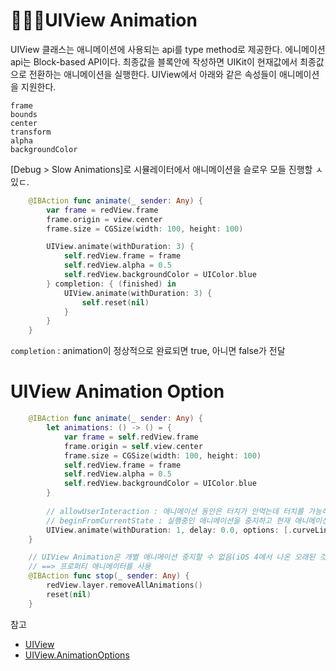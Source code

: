 # 🤸🏻‍♀️UIView Animation

UIView 클래스는 애니메이션에 사용되는 api를 type method로 제공한다. 에니메이션 api는 Block-based API이다. 최종값을 블록안에 작성하면 UIKit이 현재값에서 최종값으로 전환하는 애니메이션을 실행한다.
UIView에서 아래와 같은 속성들이 애니메이션을 지원한다.
```
frame
bounds
center
transform
alpha
backgroundColor
```
[Debug > Slow Animations]로 시뮬레이터에서 애니메이션을 슬로우 모들 진행할 ㅅ 있ㄷ.

```swift  
    @IBAction func animate(_ sender: Any) {
        var frame = redView.frame
        frame.origin = view.center
        frame.size = CGSize(width: 100, height: 100)

        UIView.animate(withDuration: 3) {
            self.redView.frame = frame    
            self.redView.alpha = 0.5
            self.redView.backgroundColor = UIColor.blue
        } completion: { (finished) in
            UIView.animate(withDuration: 3) {
                self.reset(nil)
            }
        }  
    }
```
`completion` : animation이 정상적으로 완료되면 true, 아니면 false가 전달


# UIView Animation Option

```swift
    @IBAction func animate(_ sender: Any) {
        let animations: () -> () = {
            var frame = self.redView.frame
            frame.origin = self.view.center
            frame.size = CGSize(width: 100, height: 100)
            self.redView.frame = frame
            self.redView.alpha = 0.5
            self.redView.backgroundColor = UIColor.blue
        }
        
        // allowUserInteraction : 애니메이션 동안은 터치가 안먹는데 터치를 가능하게 하는 옵션
        // beginFromCurrentState : 실행중인 애니메이션을 중지하고 현재 애니메이션 바로 실행
        UIView.animate(withDuration: 1, delay: 0.0, options: [.curveLinear, .repeat, .autoreverse], animations: animations, completion: nil)
    }
```

```swift
    // UIView Animation은 개별 애니메이션 중지할 수 없음(iOS 4에서 나온 오래된 것)
    // ==> 프로퍼티 애니메이터를 사용
    @IBAction func stop(_ sender: Any) {
        redView.layer.removeAllAnimations()
        reset(nil)
    }
```


참고
- [UIView](https://developer.apple.com/documentation/uikit/uiview)
- [UIView.AnimationOptions](https://developer.apple.com/documentation/uikit/uiview/animationoptions)
